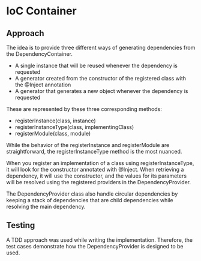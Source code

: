 # IoC Container
## Approach
The idea is to provide three different ways of generating dependencies from the DependencyContainer.
- A single instance that will be reused whenever the dependency is requested
- A generator created from the constructor of the registered class with the @Inject annotation
- A generator that generates a new object whenever the dependency is requested

These are represented by these three corresponding methods:
- registerInstance(class, instance)
- registerInstanceType(class, implementingClass)
- registerModule(class, module)

While the behavior of the registerInstance and registerModule are straightforward,
the  registerInstanceType method is the most nuanced.

When you register an implementation of a class using registerInstanceType, it will look for the constructor annotated with @Inject.
When retrieving a dependency, it will use the constructor, and the values for its parameters will be resolved using the
registered providers in the DependencyProvider.

The DependencyProvider class also handle circular dependencies by keeping a stack of dependencies that are child
dependencies while resolving the main dependency.

## Testing
A TDD approach was used while writing the implementation. Therefore, the test cases demonstrate how the 
DependencyProvider is designed to be used.